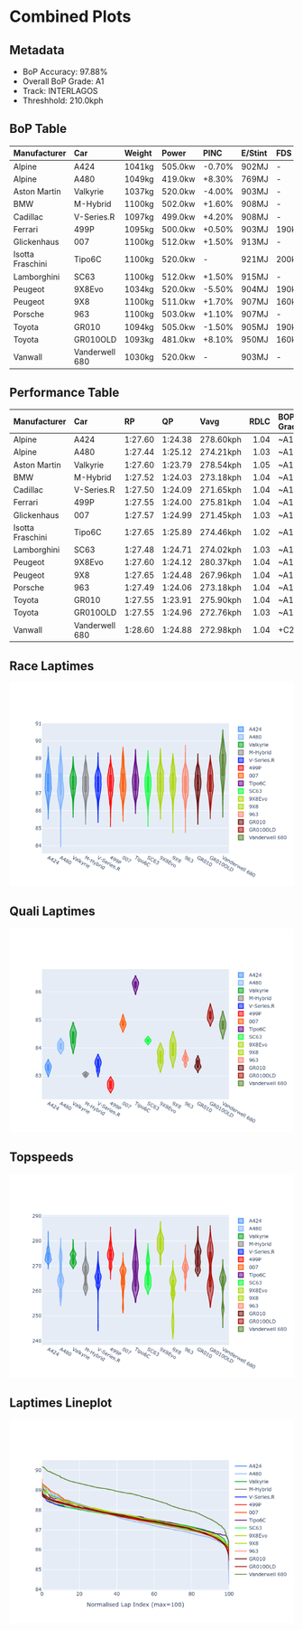 # Combined Plots

## Metadata

- BoP Accuracy: 97.88%
- Overall BoP Grade: A1
- Track: INTERLAGOS
- Threshhold: 210.0kph

## BoP Table
| Manufacturer     | Car            | Weight   | Power   | PINC   | E/Stint   | FDS    |
|:-----------------|:---------------|:---------|:--------|:-------|:----------|:-------|
| Alpine           | A424           | 1041kg   | 505.0kw | -0.70% | 902MJ     | -      |
| Alpine           | A480           | 1049kg   | 419.0kw | +8.30% | 769MJ     | -      |
| Aston Martin     | Valkyrie       | 1037kg   | 520.0kw | -4.00% | 903MJ     | -      |
| BMW              | M-Hybrid       | 1100kg   | 502.0kw | +1.60% | 908MJ     | -      |
| Cadillac         | V-Series.R     | 1097kg   | 499.0kw | +4.20% | 908MJ     | -      |
| Ferrari          | 499P           | 1095kg   | 500.0kw | +0.50% | 903MJ     | 190kph |
| Glickenhaus      | 007            | 1100kg   | 512.0kw | +1.50% | 913MJ     | -      |
| Isotta Fraschini | Tipo6C         | 1100kg   | 520.0kw | -      | 921MJ     | 200kph |
| Lamborghini      | SC63           | 1100kg   | 512.0kw | +1.50% | 915MJ     | -      |
| Peugeot          | 9X8Evo         | 1034kg   | 520.0kw | -5.50% | 904MJ     | 190kph |
| Peugeot          | 9X8            | 1100kg   | 511.0kw | +1.70% | 907MJ     | 160kph |
| Porsche          | 963            | 1100kg   | 503.0kw | +1.10% | 907MJ     | -      |
| Toyota           | GR010          | 1094kg   | 505.0kw | -1.50% | 905MJ     | 190kph |
| Toyota           | GR010OLD       | 1093kg   | 481.0kw | +8.10% | 950MJ     | 160kph |
| Vanwall          | Vanderwell 680 | 1030kg   | 520.0kw | -      | 903MJ     | -      |

## Performance Table
| Manufacturer     | Car            | RP      | QP      | Vavg      |   RDLC | BOP-Grade   | Match   |
|:-----------------|:---------------|:--------|:--------|:----------|-------:|:------------|:--------|
| Alpine           | A424           | 1:27.60 | 1:24.38 | 278.60kph |   1.04 | ~A1         | 99.69%  |
| Alpine           | A480           | 1:27.44 | 1:25.12 | 274.21kph |   1.03 | ~A1         | 98.32%  |
| Aston Martin     | Valkyrie       | 1:27.60 | 1:23.79 | 278.54kph |   1.05 | ~A1         | 100.00% |
| BMW              | M-Hybrid       | 1:27.52 | 1:24.03 | 273.18kph |   1.04 | ~A1         | 99.96%  |
| Cadillac         | V-Series.R     | 1:27.50 | 1:24.09 | 271.65kph |   1.04 | ~A1         | 100.00% |
| Ferrari          | 499P           | 1:27.55 | 1:24.00 | 275.81kph |   1.04 | ~A1         | 99.98%  |
| Glickenhaus      | 007            | 1:27.57 | 1:24.99 | 271.45kph |   1.03 | ~A1         | 98.06%  |
| Isotta Fraschini | Tipo6C         | 1:27.65 | 1:25.89 | 274.46kph |   1.02 | ~A1         | 100.00% |
| Lamborghini      | SC63           | 1:27.48 | 1:24.71 | 274.02kph |   1.03 | ~A1         | 99.88%  |
| Peugeot          | 9X8Evo         | 1:27.60 | 1:24.12 | 280.37kph |   1.04 | ~A1         | 99.21%  |
| Peugeot          | 9X8            | 1:27.65 | 1:24.48 | 267.96kph |   1.04 | ~A1         | 99.96%  |
| Porsche          | 963            | 1:27.49 | 1:24.06 | 273.18kph |   1.04 | ~A1         | 99.91%  |
| Toyota           | GR010          | 1:27.55 | 1:23.91 | 275.90kph |   1.04 | ~A1         | 99.97%  |
| Toyota           | GR010OLD       | 1:27.55 | 1:24.96 | 272.76kph |   1.03 | ~A1         | 100.00% |
| Vanwall          | Vanderwell 680 | 1:28.60 | 1:24.88 | 272.98kph |   1.04 | +C2         | 73.21%  |

## Race Laptimes
![Race Laptimes](images/race_violin.png)

## Quali Laptimes
![Quali Laptimes](images/quali_violin.png)

## Topspeeds
![Topspeeds](images/topspeed_violin.png)

## Laptimes Lineplot
![Laptimes Lineplot](images/laptime_line.png)

